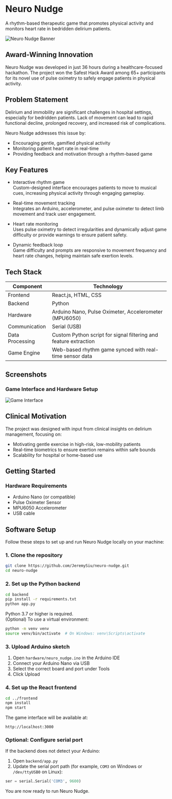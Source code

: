 # Neuro Nudge

A rhythm-based therapeutic game that promotes physical activity and monitors heart rate in bedridden delirium patients.

![Neuro Nudge Banner](https://private-user-images.githubusercontent.com/168996502/415816197-3ddde5bc-70d1-4625-9e34-8e3727bbfdab.jpg?jwt=eyJ0eXAiOiJKV1QiLCJhbGciOiJIUzI1NiJ9.eyJpc3MiOiJnaXRodWIuY29tIiwiYXVkIjoicmF3LmdpdGh1YnVzZXJjb250ZW50LmNvbSIsImtleSI6ImtleTUiLCJleHAiOjE3NTgwNjQ3NzAsIm5iZiI6MTc1ODA2NDQ3MCwicGF0aCI6Ii8xNjg5OTY1MDIvNDE1ODE2MTk3LTNkZGRlNWJjLTcwZDEtNDYyNS05ZTM0LThlMzcyN2JiZmRhYi5qcGc_WC1BbXotQWxnb3JpdGhtPUFXUzQtSE1BQy1TSEEyNTYmWC1BbXotQ3JlZGVudGlhbD1BS0lBVkNPRFlMU0E1M1BRSzRaQSUyRjIwMjUwOTE2JTJGdXMtZWFzdC0xJTJGczMlMkZhd3M0X3JlcXVlc3QmWC1BbXotRGF0ZT0yMDI1MDkxNlQyMzE0MzBaJlgtQW16LUV4cGlyZXM9MzAwJlgtQW16LVNpZ25hdHVyZT1hMmFkMzJkNzE2NGVjMzI5ZWZlNjg4MTljMjZmZGNhMWM0NzlmNTUzZmNkNzA5YTAyMzhlMDQ5MTNiMGY4MmNhJlgtQW16LVNpZ25lZEhlYWRlcnM9aG9zdCJ9.EdMRz4YVvipI4XjjwSuB8SMzY1K7W7VSFycRaVr5Z8c) <!-- Replace with actual image path -->

## Award-Winning Innovation

Neuro Nudge was developed in just 36 hours during a healthcare-focused hackathon. The project won the Safest Hack Award among 65+ participants for its novel use of pulse oximetry to safely engage patients in physical activity.

## Problem Statement

Delirium and immobility are significant challenges in hospital settings, especially for bedridden patients. Lack of movement can lead to rapid functional decline, prolonged recovery, and increased risk of complications.

Neuro Nudge addresses this issue by:
- Encouraging gentle, gamified physical activity
- Monitoring patient heart rate in real-time
- Providing feedback and motivation through a rhythm-based game

## Key Features

- Interactive rhythm game  
  Custom-designed interface encourages patients to move to musical cues, increasing physical activity through engaging gameplay.

- Real-time movement tracking  
  Integrates an Arduino, accelerometer, and pulse oximeter to detect limb movement and track user engagement.

- Heart rate monitoring  
  Uses pulse oximetry to detect irregularities and dynamically adjust game difficulty or provide warnings to ensure patient safety.

- Dynamic feedback loop  
  Game difficulty and prompts are responsive to movement frequency and heart rate changes, helping maintain safe exertion levels.

## Tech Stack

| Component        | Technology |
|------------------|------------|
| Frontend         | React.js, HTML, CSS |
| Backend          | Python |
| Hardware         | Arduino Nano, Pulse Oximeter, Accelerometer (MPU6050) |
| Communication    | Serial (USB) |
| Data Processing  | Custom Python script for signal filtering and feature extraction |
| Game Engine      | Web-based rhythm game synced with real-time sensor data |

## Screenshots

### Game Interface and Hardware Setup
![Game Interface](https://private-user-images.githubusercontent.com/168996502/415816185-c55f23c1-662b-4c44-bab6-1afc1b327744.jpg?jwt=eyJ0eXAiOiJKV1QiLCJhbGciOiJIUzI1NiJ9.eyJpc3MiOiJnaXRodWIuY29tIiwiYXVkIjoicmF3LmdpdGh1YnVzZXJjb250ZW50LmNvbSIsImtleSI6ImtleTUiLCJleHAiOjE3NTgwNjQ3NzAsIm5iZiI6MTc1ODA2NDQ3MCwicGF0aCI6Ii8xNjg5OTY1MDIvNDE1ODE2MTg1LWM1NWYyM2MxLTY2MmItNGM0NC1iYWI2LTFhZmMxYjMyNzc0NC5qcGc_WC1BbXotQWxnb3JpdGhtPUFXUzQtSE1BQy1TSEEyNTYmWC1BbXotQ3JlZGVudGlhbD1BS0lBVkNPRFlMU0E1M1BRSzRaQSUyRjIwMjUwOTE2JTJGdXMtZWFzdC0xJTJGczMlMkZhd3M0X3JlcXVlc3QmWC1BbXotRGF0ZT0yMDI1MDkxNlQyMzE0MzBaJlgtQW16LUV4cGlyZXM9MzAwJlgtQW16LVNpZ25hdHVyZT1iZWRkNmJmY2MxMzM1OGFiZWEzYmIxMGQ2YjA2NmJhYzAzZjNlMTFlM2E4ODNlZWZmZTMxZjc2NGU1OTEwYWYzJlgtQW16LVNpZ25lZEhlYWRlcnM9aG9zdCJ9.b7adCz3ibghjUkisNqM9rmct9pLgZiw2O25xoRrhKDY) <!-- Replace with actual image path -->

## Clinical Motivation

The project was designed with input from clinical insights on delirium management, focusing on:
- Motivating gentle exercise in high-risk, low-mobility patients
- Real-time biometrics to ensure exertion remains within safe bounds
- Scalability for hospital or home-based use

## Getting Started

### Hardware Requirements
- Arduino Nano (or compatible)
- Pulse Oximeter Sensor
- MPU6050 Accelerometer
- USB cable

## Software Setup

Follow these steps to set up and run Neuro Nudge locally on your machine:

### 1. Clone the repository

```bash
git clone https://github.com/JeremySiu/neuro-nudge.git
cd neuro-nudge
```

### 2. Set up the Python backend

```bash
cd backend
pip install -r requirements.txt
python app.py
```

Python 3.7 or higher is required.  
(Optional) To use a virtual environment:

```bash
python -m venv venv
source venv/bin/activate  # On Windows: venv\Scripts\activate
```

### 3. Upload Arduino sketch

1. Open `hardware/neuro_nudge.ino` in the Arduino IDE  
2. Connect your Arduino Nano via USB  
3. Select the correct board and port under Tools  
4. Click Upload

### 4. Set up the React frontend

```bash
cd ../frontend
npm install
npm start
```

The game interface will be available at:

```
http://localhost:3000
```

### Optional: Configure serial port

If the backend does not detect your Arduino:

1. Open `backend/app.py`  
2. Update the serial port path (for example, `COM3` on Windows or `/dev/ttyUSB0` on Linux):

```python
ser = serial.Serial('COM3', 9600)
```

You are now ready to run Neuro Nudge.

